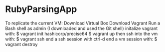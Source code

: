 # RubyParsingApp
To replicate the current VM:
Download Virtual Box
Download Vagrant
Run a Bash shell as admin (I downloaded and used the Git shell)
  initalize vagrant with:
  $ vagrant init hashicorp/precise64
  $ vagrant up
then ssh into the vm with:
  $ vagrant ssh
end a ssh session with ctrl-d
end a vm session with:
  $ vagrant destroy
